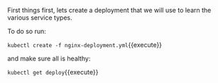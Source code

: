 First things first, lets create a deployment that we will use to learn the various service types.

To do so run:

`kubectl create -f nginx-deployment.yml`{{execute}}

and make sure all is healthy:

`kubectl get deploy`{{execute}}